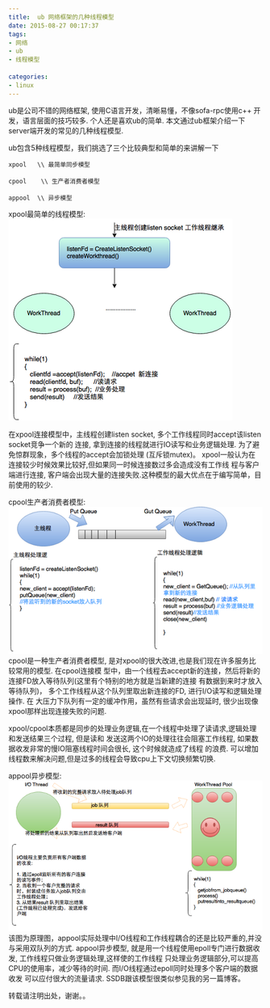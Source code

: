 ```yaml
---
title:  ub 网络框架的几种线程模型
date: 2015-08-27 00:17:37
tags:
- 网络
- ub
- 线程模型

categories:
- linux
---
```


ub是公司不错的网络框架, 使用C语言开发，清晰易懂，不像sofa-rpc使用c++ 开发，语言层面的技巧较多.
个人还是喜欢ub的简单. 本文通过ub框架介绍一下server端开发的常见的几种线程模型.

ub包含5种线程模型，我们挑选了三个比较典型和简单的来讲解一下
```
xpool   \\ 最简单同步模型

cpool    \\ 生产者消费者模型

appool  \\ 异步模型
```

 xpool最简单的线程模型:
![](http://raw.githubusercontent.com/wangxuemin/myblog/master/pic_bak/ub_1.png) 
 <!-- more --> 
在xpool连接模型中，主线程创建listen socket, 多个工作线程同时accept该listen socket竞争一个新的
连接, 拿到连接的线程就进行IO读写和业务逻辑处理. 为了避免惊群现象，多个线程的accept会加锁处理
(互斥锁mutex)。  xpool一般认为在连接较少时候效果比较好,但如果同一时候连接数过多会造成没有工作线
程与客户端进行连接, 客户端会出现大量的连接失败.这种模型的最大优点在于编写简单，目前使用的较少.

cpool生产者消费者模型:
![](http://raw.githubusercontent.com/wangxuemin/myblog/master/pic_bak/ub_2.png) 
cpool是一种生产者消费者模型, 是对xpool的很大改进,也是我们现在许多服务比较常用的模型. 在cpool连接模
型中，由一个线程去accept新的连接，然后将新的连接FD放入等待队列(这里有个特别的地方就是当新建的连接
有数据到来时才放入等待队列)， 多个工作线程从这个队列里取出新连接的FD, 进行I/O读写和逻辑处理操作. 在
大压力下队列有一定的缓冲作用，虽然有些请求会出现延时, 很少出现像xpool那样出现连接失败的问题.

xpool/cpool本质都是同步的处理业务逻辑,在一个线程中处理了读请求,逻辑处理和发送结果三个过程, 但是读和
发送这两个IO的处理往往会阻塞工作线程, 如果数据收发非常的慢IO阻塞线程时间会很长, 这个时候就造成了线程
的浪费. 可以增加线程数来解决问题,但是过多的线程会导致cpu上下文切换频繁切换.

appool异步模型:    
![](http://raw.githubusercontent.com/wangxuemin/myblog/master/pic_bak/ub_3.png) 
该图为原理图，appool实际处理中I/O线程和工作线程耦合的还是比较严重的,并没与采用双队列的方式.
appool异步模型, 就是用一个线程使用epoll专门进行数据收发, 工作线程只做业务逻辑处理,这样使的工作线程
只处理业务逻辑部分,可以提高CPU的使用率，减少等待的时间. 而I/O线程通过epoll同时处理多个客户端的数据收发
可以应付很大的流量请求.
SSDB跟该模型很类似参见我的另一篇博客。

转载请注明出处，谢谢。。

